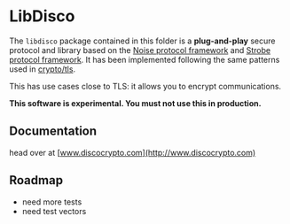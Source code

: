 # LibDisco

The `libdisco` package contained in this folder is a **plug-and-play** secure protocol and library based on the [Noise protocol framework](https://noiseprotocol.org) and [Strobe protocol framework](https://strobe.sourceforge.io). It has been implemented following the same patterns used in [crypto/tls](https://golang.org/pkg/crypto/tls/).

This has use cases close to TLS: it allows you to encrypt communications.

**This software is experimental. You must not use this in production.**

## Documentation

head over at [www.discocrypto.com](http://www.discocrypto.com)

## Roadmap

* need more tests
* need test vectors 
